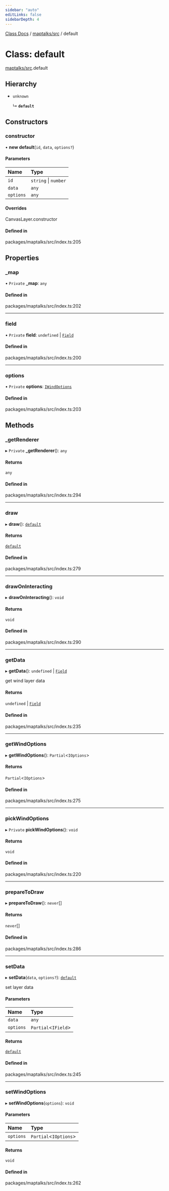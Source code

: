 ```yaml
---
sidebar: "auto"
editLinks: false
sidebarDepth: 4
---
```


[Class Docs](../index.md) / [maptalks/src](../modules/maptalks_src.md) / default

# Class: default

[maptalks/src](../modules/maptalks_src.md).default

## Hierarchy

- `unknown`

  ↳ **`default`**

## Constructors

### constructor

• **new default**(`id`, `data`, `options?`)

#### Parameters

| Name | Type |
| :------ | :------ |
| `id` | `string` \| `number` |
| `data` | `any` |
| `options` | `any` |

#### Overrides

CanvasLayer.constructor

#### Defined in

packages/maptalks/src/index.ts:205

## Properties

### \_map

• `Private` **\_map**: `any`

#### Defined in

packages/maptalks/src/index.ts:202

___

### field

• `Private` **field**: `undefined` \| [`Field`](maptalks_src.Field.md)

#### Defined in

packages/maptalks/src/index.ts:200

___

### options

• `Private` **options**: [`IWindOptions`](../interfaces/maptalks_src.IWindOptions.md)

#### Defined in

packages/maptalks/src/index.ts:203

## Methods

### \_getRenderer

▸ `Private` **_getRenderer**(): `any`

#### Returns

`any`

#### Defined in

packages/maptalks/src/index.ts:294

___

### draw

▸ **draw**(): [`default`](maptalks_src.default.md)

#### Returns

[`default`](maptalks_src.default.md)

#### Defined in

packages/maptalks/src/index.ts:279

___

### drawOnInteracting

▸ **drawOnInteracting**(): `void`

#### Returns

`void`

#### Defined in

packages/maptalks/src/index.ts:290

___

### getData

▸ **getData**(): `undefined` \| [`Field`](maptalks_src.Field.md)

get wind layer data

#### Returns

`undefined` \| [`Field`](maptalks_src.Field.md)

#### Defined in

packages/maptalks/src/index.ts:235

___

### getWindOptions

▸ **getWindOptions**(): `Partial`<`IOptions`\>

#### Returns

`Partial`<`IOptions`\>

#### Defined in

packages/maptalks/src/index.ts:275

___

### pickWindOptions

▸ `Private` **pickWindOptions**(): `void`

#### Returns

`void`

#### Defined in

packages/maptalks/src/index.ts:220

___

### prepareToDraw

▸ **prepareToDraw**(): `never`[]

#### Returns

`never`[]

#### Defined in

packages/maptalks/src/index.ts:286

___

### setData

▸ **setData**(`data`, `options?`): [`default`](maptalks_src.default.md)

set layer data

#### Parameters

| Name | Type |
| :------ | :------ |
| `data` | `any` |
| `options` | `Partial`<`IField`\> |

#### Returns

[`default`](maptalks_src.default.md)

#### Defined in

packages/maptalks/src/index.ts:245

___

### setWindOptions

▸ **setWindOptions**(`options`): `void`

#### Parameters

| Name | Type |
| :------ | :------ |
| `options` | `Partial`<`IOptions`\> |

#### Returns

`void`

#### Defined in

packages/maptalks/src/index.ts:262
